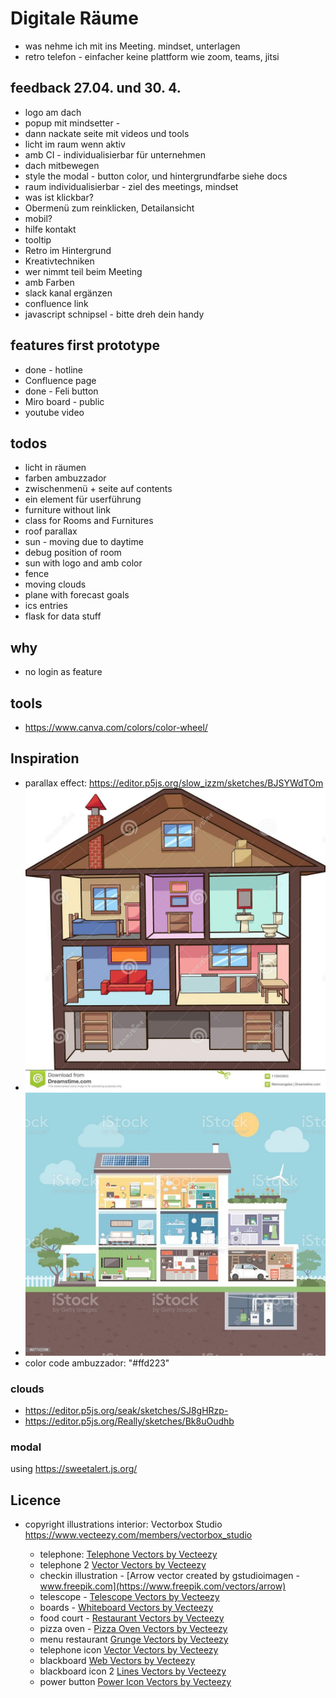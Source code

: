 # Digitale Räume

- was nehme ich mit ins Meeting. mindset, unterlagen
- retro telefon - einfacher keine plattform wie zoom, teams, jitsi

## feedback 27.04\. und 30\. 4.

- logo am dach
- popup mit mindsetter -
- dann nackate seite mit videos und tools
- licht im raum wenn aktiv
- amb CI - individualisierbar für unternehmen
- dach mitbewegen
- style the modal - button color, und hintergrundfarbe siehe docs
- raum individualisierbar - ziel des meetings, mindset
- was ist klickbar?
- Obermenü zum reinklicken, Detailansicht
- mobil?
- hilfe kontakt
- tooltip
- Retro im Hintergrund
- Kreativtechniken
- wer nimmt teil beim Meeting
- amb Farben
- slack kanal ergänzen
- confluence link
- javascript schnipsel - bitte dreh dein handy

## features first prototype

- done - hotline
- Confluence page
- done - Feli button
- Miro board - public
- youtube video

## todos

- licht in räumen
- farben ambuzzador
- zwischenmenü + seite auf contents
- ein element für userführung
- furniture without link
- class for Rooms and Furnitures
- roof parallax
- sun - moving due to daytime
- debug position of room
- sun with logo and amb color
- fence
- moving clouds
- plane with forecast goals
- ics entries
- flask for data stuff

## why

- no login as feature

## tools

- <https://www.canva.com/colors/color-wheel/>

## Inspiration

- parallax effect: <https://editor.p5js.org/slow_izzm/sketches/BJSYWdTOm>
- ![Inspiration 3d](docs/inspiration_3d.png)
- ![Inspiration flat ](docs/inspiration_flat.jpg)
- color code ambuzzador: "#ffd223"

### clouds

- <https://editor.p5js.org/seak/sketches/SJ8gHRzp->
- <https://editor.p5js.org/Really/sketches/Bk8uOudhb>

### modal

using <https://sweetalert.js.org/>

## Licence

- copyright illustrations interior: Vectorbox Studio <https://www.vecteezy.com/members/vectorbox_studio>

  - telephone: [Telephone Vectors by Vecteezy](https://www.vecteezy.com/free-vector/telephone)
  - telephone 2 [Vector Vectors by Vecteezy](https://www.vecteezy.com/free-vector/vector)
  - checkin illustration - [Arrow vector created by gstudioimagen - www.freepik.com](https://www.freepik.com/vectors/arrow)
  - telescope - [Telescope Vectors by Vecteezy](https://www.vecteezy.com/free-vector/telescope)
  - boards - [Whiteboard Vectors by Vecteezy](https://www.vecteezy.com/free-vector/whiteboard)
  - food court - [Restaurant Vectors by Vecteezy](https://www.vecteezy.com/free-vector/restaurant)
  - pizza oven - [Pizza Oven Vectors by Vecteezy](https://www.vecteezy.com/free-vector/pizza-oven)
  - menu restaurant [Grunge Vectors by Vecteezy](https://www.vecteezy.com/free-vector/grunge)
  - telephone icon [Vector Vectors by Vecteezy](https://www.vecteezy.com/free-vector/vector)
  - blackboard [Web Vectors by Vecteezy](https://www.vecteezy.com/free-vector/web)
  - blackboard icon 2 [Lines Vectors by Vecteezy](https://www.vecteezy.com/free-vector/lines)
  - power button [Power Icon Vectors by Vecteezy](https://www.vecteezy.com/free-vector/power-icon)
